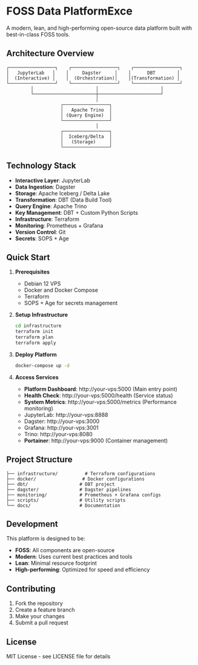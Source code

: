 # FOSS Data PlatformExce

A modern, lean, and high-performing open-source data platform built with best-in-class FOSS tools.

## Architecture Overview

```
┌─────────────────┐    ┌─────────────────┐    ┌─────────────────┐
│   JupyterLab   │    │     Dagster     │    │      DBT        │
│  (Interactive) │    │  (Orchestration)│    │(Transformation) │
└─────────────────┘    └─────────────────┘    └─────────────────┘
         │                       │                       │
         └───────────────────────┼───────────────────────┘
                                 │
                    ┌─────────────────┐
                    │   Apache Trino  │
                    │ (Query Engine)  │
                    └─────────────────┘
                                 │
                    ┌─────────────────┐
                    │  Iceberg/Delta  │
                    │   (Storage)     │
                    └─────────────────┘
```

## Technology Stack

- **Interactive Layer**: JupyterLab
- **Data Ingestion**: Dagster
- **Storage**: Apache Iceberg / Delta Lake
- **Transformation**: DBT (Data Build Tool)
- **Query Engine**: Apache Trino
- **Key Management**: DBT + Custom Python Scripts
- **Infrastructure**: Terraform
- **Monitoring**: Prometheus + Grafana
- **Version Control**: Git
- **Secrets**: SOPS + Age

## Quick Start

1. **Prerequisites**
   - Debian 12 VPS
   - Docker and Docker Compose
   - Terraform
   - SOPS + Age for secrets management

2. **Setup Infrastructure**
   ```bash
   cd infrastructure
   terraform init
   terraform plan
   terraform apply
   ```

3. **Deploy Platform**
   ```bash
   docker-compose up -d
   ```

4. **Access Services**
   - **Platform Dashboard**: http://your-vps:5000 (Main entry point)
   - **Health Check**: http://your-vps:5000/health (Service status)
   - **System Metrics**: http://your-vps:5000/metrics (Performance monitoring)
   - JupyterLab: http://your-vps:8888
   - Dagster: http://your-vps:3000
   - Grafana: http://your-vps:3001
   - Trino: http://your-vps:8080
   - **Portainer**: http://your-vps:9000 (Container management)

## Project Structure

```
├── infrastructure/          # Terraform configurations
├── docker/                 # Docker configurations
├── dbt/                   # DBT project
├── dagster/               # Dagster pipelines
├── monitoring/            # Prometheus + Grafana configs
├── scripts/               # Utility scripts
└── docs/                  # Documentation
```

## Development

This platform is designed to be:
- **FOSS**: All components are open-source
- **Modern**: Uses current best practices and tools
- **Lean**: Minimal resource footprint
- **High-performing**: Optimized for speed and efficiency

## Contributing

1. Fork the repository
2. Create a feature branch
3. Make your changes
4. Submit a pull request

## License

MIT License - see LICENSE file for details
